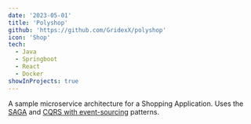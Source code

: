 ```yaml
---
date: '2023-05-01'
title: 'Polyshop'
github: 'https://github.com/GridexX/polyshop'
icon: 'Shop'
tech:
  - Java
  - Springboot
  - React
  - Docker
showInProjects: true
---
```


A sample microservice architecture for a Shopping Application. Uses the [SAGA](https://www.baeldung.com/cqrs-event-sourcing-java) and [CQRS with event-sourcing](https://www.baeldung.com/cqrs-event-sourcing-java) patterns.

